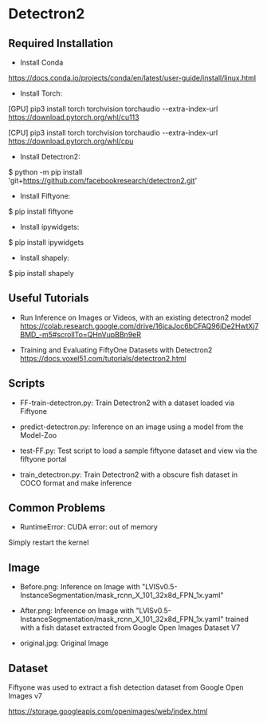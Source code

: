 # Detectron2
Required Installation
---------------------

- Install Conda

https://docs.conda.io/projects/conda/en/latest/user-guide/install/linux.html

- Install Torch:

[GPU] pip3 install torch torchvision torchaudio --extra-index-url https://download.pytorch.org/whl/cu113

[CPU] pip3 install torch torchvision torchaudio --extra-index-url https://download.pytorch.org/whl/cpu

- Install Detectron2: 

$ python -m pip install 'git+https://github.com/facebookresearch/detectron2.git'
  
- Install Fiftyone: 

$ pip install fiftyone

- Install ipywidgets: 

$ pip install ipywidgets

- Install shapely: 

$ pip install shapely

Useful Tutorials
----------------

- Run Inference on Images or Videos, with an existing detectron2 model
 https://colab.research.google.com/drive/16jcaJoc6bCFAQ96jDe2HwtXj7BMD_-m5#scrollTo=QHnVupBBn9eR
  
- Training and Evaluating FiftyOne Datasets with Detectron2
https://docs.voxel51.com/tutorials/detectron2.html


Scripts
-------

- FF-train-detectron.py: Train Detectron2 with a dataset loaded via Fiftyone

- predict-detectron.py: Inference on an image using a model from the Model-Zoo

- test-FF.py: Test script to load a sample fiftyone dataset and view via the fiftyone portal

- train_detectron.py: Train Detectron2 with a obscure fish dataset in COCO format and make inference

Common Problems
---------------

- RuntimeError: CUDA error: out of memory

Simply restart the kernel

Image
-----

- Before.png: Inference on Image with "LVISv0.5-InstanceSegmentation/mask_rcnn_X_101_32x8d_FPN_1x.yaml"

- After.png: Inference on Image with "LVISv0.5-InstanceSegmentation/mask_rcnn_X_101_32x8d_FPN_1x.yaml" trained with a fish dataset extracted from Google Open Images Dataset V7

- original.jpg: Original Image

Dataset
-------

Fiftyone was used to extract a fish detection dataset from Google Open Images v7

https://storage.googleapis.com/openimages/web/index.html